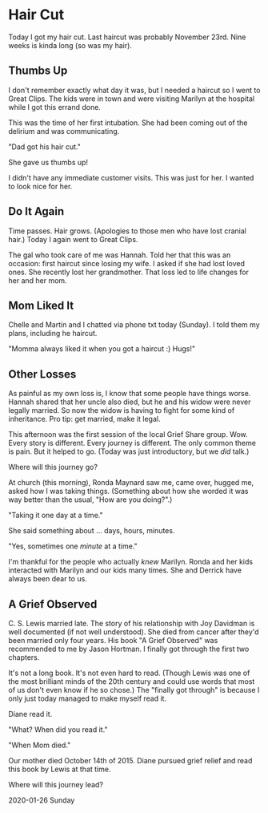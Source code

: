 # Hair Cut

Today I got my hair cut.
Last haircut was probably November 23rd.
Nine weeks is kinda long (so was my hair).

## Thumbs Up

I don't remember exactly what day it was,
but I needed a haircut so I went to Great Clips.
The kids were in town and were visiting Marilyn at the hospital
while I got this errand done.

This was the time of her first intubation.
She had been coming out of the delirium and was communicating.

"Dad got his hair cut."

She gave us thumbs up!

I didn't have any immediate customer visits.
This was just for her. I wanted to look nice for her.

## Do It Again

Time passes. Hair grows.
(Apologies to those men who have lost cranial hair.)
Today I again went to Great Clips.

The gal who took care of me was Hannah.
Told her that this was an occasion: first haircut since losing my wife.
I asked if she had lost loved ones. She recently lost her grandmother.
That loss led to life changes for her and her mom.

## Mom Liked It

Chelle and Martin and I chatted via phone txt today (Sunday).
I told them my plans, including he haircut.

"Momma always liked it when you got a haircut :) Hugs!"

## Other Losses

As painful as my own loss is, I know that some people have things worse.
Hannah shared that her uncle also died, but he and his widow were never
legally married. So now the widow is having to fight for some kind of
inheritance. Pro tip: get married, make it legal.

This afternoon was the first session of the local Grief Share group.
Wow.
Every story is different. Every journey is different.
The only common theme is pain.
But it helped to go. (Today was just introductory, but we *did* talk.)

Where will this journey go?

At church (this morning), Ronda Maynard saw me, came over, hugged me,
asked how I was taking things. (Something about how she worded it was
way better than the usual, "How are you doing?".)

"Taking it one day at a time."

She said something about ... days, hours, minutes.

"Yes, sometimes one *minute* at a time."

I'm thankful for the people who actually *knew* Marilyn.
Ronda and her kids interacted with Marilyn and our kids many times.
She and Derrick have always been dear to us.

## A Grief Observed

C. S. Lewis married late.
The story of his relationship with Joy Davidman is well documented
(if not well understood). She died from cancer after they'd been married
only four years. His book "A Grief Observed" was recommended to me by
Jason Hortman. I finally got through the first two chapters.

It's not a long book. It's not even hard to read. (Though Lewis was one
of the most brilliant minds of the 20th century and could use words that
most of us don't even know if he so chose.) The "finally got through"
is because I only just today managed to make myself read it.

Diane read it.

"What? When did you read it."

"When Mom died."

Our mother died October 14th of 2015.
Diane pursued grief relief and read this book by Lewis at that time.

Where will this journey lead?

2020-01-26 Sunday



